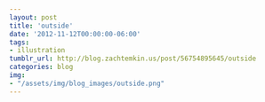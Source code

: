 ```yaml
---
layout: post
title: 'outside'
date: '2012-11-12T00:00:00-06:00'
tags:
- illustration
tumblr_url: http://blog.zachtemkin.us/post/56754895645/outside
categories: blog
img:
- "/assets/img/blog_images/outside.png" 
---
```

